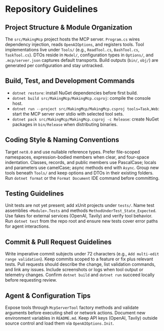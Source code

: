 # Repository Guidelines

## Project Structure & Module Organization
The `src/MakingMcp` project hosts the MCP server. `Program.cs` wires dependency injection, reads `OpenAIOptions`, and registers tools. Tool implementations live under `Tools/` (e.g., `ReadTool.cs`, `BashTool.cs`, `TaskTool.cs`). DTOs reside in `Model/`, configuration types in `Options/`, and `.mcp/server.json` captures default transports. Build outputs (`bin/`, `obj/`) are generated per configuration and stay untracked.

## Build, Test, and Development Commands
- `dotnet restore`: install NuGet dependencies before first build.
- `dotnet build src/MakingMcp/MakingMcp.csproj`: compile the console host.
- `dotnet run --project src/MakingMcp/MakingMcp.csproj tools=Task,Web`: start the MCP server over stdio with selected tool sets.
- `dotnet pack src/MakingMcp/MakingMcp.csproj -c Release`: create NuGet packages in `bin/Release` when distributing binaries.

## Coding Style & Naming Conventions
Target `net8.0` and use nullable reference types. Prefer file-scoped namespaces, expression-bodied members when clear, and four-space indentation. Classes, records, and public members use PascalCase; locals and parameters use camelCase; async methods end with `Async`. Group new tools beneath `Tools/` and keep options and DTOs in their existing folders. Run `dotnet format` or the `Format Document` IDE command before committing.

## Testing Guidelines
Unit tests are not yet present; add xUnit projects under `tests/`. Name test assemblies `<Module>.Tests` and methods `MethodUnderTest_State_Expected`. Use fakes for external services (OpenAI, Tavily) and verify tool behavior. Run `dotnet test` from the repo root and ensure new tests cover error paths for agent interactions.

## Commit & Pull Request Guidelines
Write imperative commit subjects under 72 characters (e.g., `Add multi-edit range validation`). Keep commits scoped to a feature or fix plus relevant tests. Pull requests should describe the change, list validation commands, and link any issues. Include screenshots or logs when tool output or telemetry changes. Confirm `dotnet build` and `dotnet run` succeed locally before requesting review.

## Agent & Configuration Tips
Expose tools through `McpServerTool` factory methods and validate arguments before executing shell or network actions. Document new environment variables in `README.md`. Keep API keys (OpenAI, Tavily) outside source control and load them via `OpenAIOptions.Init`.
